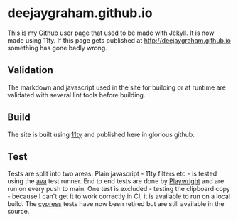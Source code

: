 # deejaygraham.github.io

This is my Github user page that used to be made with Jekyll. It is now made using 11ty. If this page gets published at http://deejaygraham.github.io something has gone badly wrong.

## Validation

The markdown and javascript used in the site for building or at runtime are validated with several lint tools before building. 

## Build 

The site is built using [11ty](https://www.11ty.dev) and published here in glorious github.

## Test

Tests are split into two areas. Plain javascript - 11ty filters etc - is tested using the [ava](https://github.com/avajs/ava) test runner. End to end tests are 
done by [Playwright](https://playwright.dev) and are run on every push to main. One test is excluded - testing the clipboard copy - because I can't get it to 
work correctly in CI, it is available to run on a local build. The [cypress](https://www.cypress.io) tests have now been retired but are still available in the 
source.
